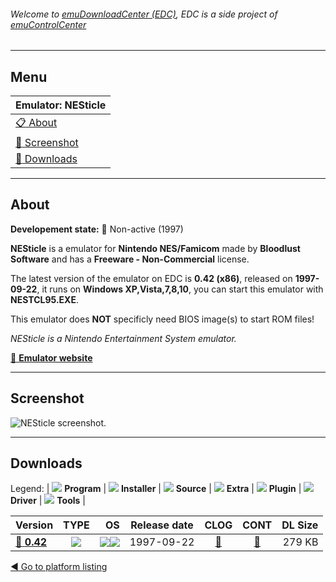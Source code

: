 ###### Welcome to [emuDownloadCenter (EDC)](https://github.com/PhoenixInteractiveNL/emuDownloadCenter/wiki/), EDC is a side project of [emuControlCenter](https://github.com/PhoenixInteractiveNL/emuControlCenter/wiki/)
***
## Menu
| **Emulator: NESticle** |
|:---------|
| [:clipboard: About](#about) |
| [:sunrise: Screenshot](#screenshot) |
| [:floppy_disk: Downloads](#downloads) |
***
## About
**Developement state:** :red_circle: Non-active (1997)

**NESticle** is a emulator for **Nintendo NES/Famicom** made by **Bloodlust Software** and has a **Freeware - Non-Commercial** license.

The latest version of the emulator on EDC is **0.42 (x86)**, released on **1997-09-22**, it runs on **Windows XP,Vista,7,8,10**, you can start this emulator with **NESTCL95.EXE**.

This emulator does **NOT** specificly need BIOS image(s) to start ROM files!

_NESticle is a Nintendo Entertainment System emulator._

[:link: **Emulator website**](http://bloodlust.zophar.net/NESticle/nes.html)
***
## Screenshot
![](https://raw.githubusercontent.com/PhoenixInteractiveNL/emuDownloadCenter/master/hooks/nesticle/emulator_screen_01.jpg "NESticle screenshot.")
***
## Downloads
Legend:
| ![](https://raw.githubusercontent.com/wiki/PhoenixInteractiveNL/emuDownloadCenter/images_misc/icon_program_24.png) **Program** | 
![](https://raw.githubusercontent.com/wiki/PhoenixInteractiveNL/emuDownloadCenter/images_misc/icon_installer_24.png) **Installer** | 
![](https://raw.githubusercontent.com/wiki/PhoenixInteractiveNL/emuDownloadCenter/images_misc/icon_source_code_24.png) **Source** | 
![](https://raw.githubusercontent.com/wiki/PhoenixInteractiveNL/emuDownloadCenter/images_misc/icon_extra_24.png) **Extra** | 
![](https://raw.githubusercontent.com/wiki/PhoenixInteractiveNL/emuDownloadCenter/images_misc/icon_plugin_24.png) **Plugin** | 
![](https://raw.githubusercontent.com/wiki/PhoenixInteractiveNL/emuDownloadCenter/images_misc/icon_driver_24.png) **Driver** | 
![](https://raw.githubusercontent.com/wiki/PhoenixInteractiveNL/emuDownloadCenter/images_misc/icon_tool_24.png) **Tools** | 
 
| Version | TYPE | OS | Release date | CLOG | CONT | DL Size |
|:--------|:----:|---:|:------------:|:----:|:----:|--------:|
| [:floppy_disk: **0.42**](https://github.com/PhoenixInteractiveNL/edc-repo0004/raw/master/nesticle/0.42.7z) | ![](https://raw.githubusercontent.com/wiki/PhoenixInteractiveNL/emuDownloadCenter/images_misc/icon_program_24.png) | ![](https://raw.githubusercontent.com/wiki/PhoenixInteractiveNL/emuDownloadCenter/images_misc/logo_windows_24.png)![](https://raw.githubusercontent.com/wiki/PhoenixInteractiveNL/emuDownloadCenter/images_misc/icon_32-bit_24.png) | 1997-09-22 | [:page_facing_up:](https://github.com/PhoenixInteractiveNL/edc-repo0004/blob/master/nesticle/0.42_changelog.txt) | [:mag_right:](https://github.com/PhoenixInteractiveNL/edc-repo0004/blob/master/nesticle/0.42_contents.txt) | 279 KB |

[:arrow_backward: Go to platform listing](https://github.com/PhoenixInteractiveNL/emuDownloadCenter/wiki/EDC-Platform-List)
